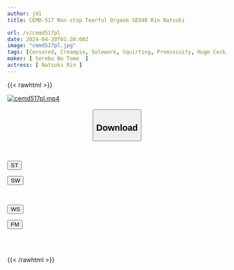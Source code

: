 ```yaml
---
author: j91
title: CEMD-517 Non-stop Tearful Orgasm SEX40 Rin Natsuki

url: /v/cemd517pl
date: 2024-04-20T01:20:00Z
image: "cemd517pl.jpg"
tags: [Censored, Creampie, Solowork, Squirting, Promiscuity, Huge Cock, Acme · Orgasm	]
maker: [ Serebu No Tomo  ]
actress: [ Natsuki Rin ]
---
```



{{< rawhtml >}}

<div class="video" data-videoid="XzRy9MXYOvsWkD">
    <a href="javascript:;">
        <img src="/v/cemd517pl/cemd517pl.jpg" width="WIDTH" height="HEIGHT" alt="cemd517pl.mp4" loading="lazy">
    </a>
</div>

<script type="text/javascript" src="https://j91.asia/asset/on-demand-st.js"></script>

<br>
  <link rel="stylesheet" href="https://j91.asia/asset/bs5.css">
  
  <center>
  <button class="btn btn-primary" type="button" data-bs-toggle="collapse" data-bs-target=".multi-collapse" aria-expanded="false" aria-controls="multiCollapseExample1 multiCollapseExample2"><h2>Download</h2></button></center>
</p>
<div class="row">
  <div class="col">
    <div class="collapse multi-collapse" id="multiCollapseExample1">
      <div class="card card-body">
	      	      <br>
<div class="buttons">  
<p><a href="https://streamtape.to/v/XzRy9MXYOvsWkD" target="_blank"><button class="btn-hover color-3"><i class="fa fa-download"></i> ST</button></a></p>
<p><a href="https://asnwish.com/t5rly132fl5f" target="_blank"><button class="btn-hover color-2"><i class="fa fa-download"></i> SW</button></a></p></div>
    </div>
  </div>
</div>
  <div class="col">
    <div class="collapse multi-collapse" id="multiCollapseExample2">
      <div class="card card-body">
	      <br>
<div class="buttons">
<p><a href="javascript:;"><button class="btn-hover color-9"><i class="fa fa-download"></i> WS</button></a></p>
<p><a href="javascript:;"><button class="btn-hover color-8"><i class="fa fa-download"></i> FM</button></a></p></div>
<br><br>
      </div>
    </div>
  </div>
</div>

{{< /rawhtml >}}